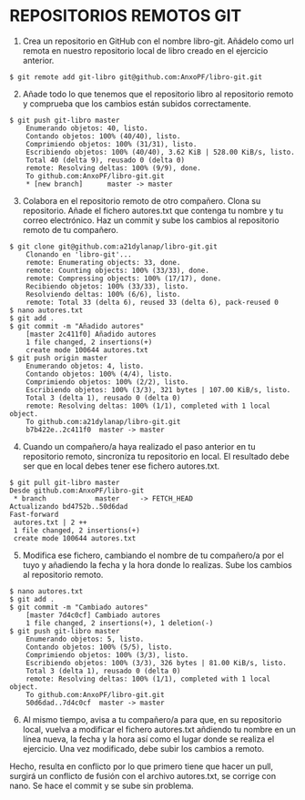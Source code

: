 # REPOSITORIOS REMOTOS GIT

1. Crea un repositorio en GitHub con el nombre libro-git. Añádelo como url remota en nuestro repositorio local de libro creado en el ejercicio anterior.

```
$ git remote add git-libro git@github.com:AnxoPF/libro-git.git

```

2. Añade todo lo que tenemos que el repositorio libro al repositorio remoto y comprueba que los cambios están subidos correctamente.

```
$ git push git-libro master
    Enumerando objetos: 40, listo.
    Contando objetos: 100% (40/40), listo.
    Comprimiendo objetos: 100% (31/31), listo.
    Escribiendo objetos: 100% (40/40), 3.62 KiB | 528.00 KiB/s, listo.
    Total 40 (delta 9), reusado 0 (delta 0)
    remote: Resolving deltas: 100% (9/9), done.
    To github.com:AnxoPF/libro-git.git
    * [new branch]      master -> master
```

3. Colabora en el repositorio remoto de otro compañero. Clona su repositorio. Añade el fichero autores.txt que contenga tu nombre y tu correo electrónico. Haz un commit y sube los cambios al repositorio remoto de tu compañero.

```
$ git clone git@github.com:a21dylanap/libro-git.git
    Clonando en 'libro-git'...
    remote: Enumerating objects: 33, done.
    remote: Counting objects: 100% (33/33), done.
    remote: Compressing objects: 100% (17/17), done.
    Recibiendo objetos: 100% (33/33), listo.
    Resolviendo deltas: 100% (6/6), listo.
    remote: Total 33 (delta 6), reused 33 (delta 6), pack-reused 0
$ nano autores.txt
$ git add .
$ git commit -m "Añadido autores"
    [master 2c411f0] Añadido autores
    1 file changed, 2 insertions(+)
    create mode 100644 autores.txt
$ git push origin master
    Enumerando objetos: 4, listo.
    Contando objetos: 100% (4/4), listo.
    Comprimiendo objetos: 100% (2/2), listo.
    Escribiendo objetos: 100% (3/3), 321 bytes | 107.00 KiB/s, listo.
    Total 3 (delta 1), reusado 0 (delta 0)
    remote: Resolving deltas: 100% (1/1), completed with 1 local object.
    To github.com:a21dylanap/libro-git.git
    b7b422e..2c411f0  master -> master
```

4. Cuando un compañero/a haya realizado el paso anterior en tu repositorio remoto, sincroníza tu repositorio en local. El resultado debe ser que en local debes tener ese fichero autores.txt.

```
$ git pull git-libro master
Desde github.com:AnxoPF/libro-git
 * branch            master     -> FETCH_HEAD
Actualizando bd4752b..50d6dad
Fast-forward
 autores.txt | 2 ++
 1 file changed, 2 insertions(+)
 create mode 100644 autores.txt

```

5. Modifica ese fichero, cambiando el nombre de tu compañero/a por el tuyo y añadiendo la fecha y la hora donde lo realizas. Sube los cambios al repositorio remoto.

```
$ nano autores.txt 
$ git add .
$ git commit -m "Cambiado autores"
    [master 7d4c0cf] Cambiado autores
    1 file changed, 2 insertions(+), 1 deletion(-)
$ git push git-libro master
    Enumerando objetos: 5, listo.
    Contando objetos: 100% (5/5), listo.
    Comprimiendo objetos: 100% (3/3), listo.
    Escribiendo objetos: 100% (3/3), 326 bytes | 81.00 KiB/s, listo.
    Total 3 (delta 1), reusado 0 (delta 0)
    remote: Resolving deltas: 100% (1/1), completed with 1 local object.
    To github.com:AnxoPF/libro-git.git
    50d6dad..7d4c0cf  master -> master
```


6. Al mismo tiempo, avisa a tu compañero/a para que, en su repositorio local, vuelva a modificar el fichero autores.txt añdiendo tu nombre en un línea nueva, la fecha y la hora así como el lugar donde se realiza el ejercicio. Una vez modificado, debe subir los cambios a remoto.

Hecho, resulta en conflicto por lo que primero tiene que hacer un pull, surgirá un conflicto de fusión con el archivo autores.txt, se corrige con nano. Se hace el commit y se sube sin problema.

